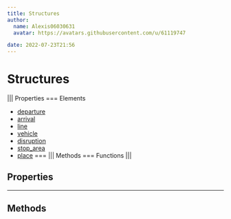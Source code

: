 ```yaml
---
title: Structures
author:
  name: Alexis06030631
  avatar: https://avatars.githubusercontent.com/u/61119747

date: 2022-07-23T21:56
---
```


# Structures

||| Properties
=== Elements
- [departure](#departure)
- [arrival](#arrival)
- [line](#line)
- [vehicle](#vehicle)
- [disruption](#disruption)
- [stop_area](#stop_area)
- [place](#place)
===
||| Methods
=== Functions
|||
## Properties
---
## Methods
